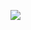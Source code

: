 [![](https://www.herokucdn.com/deploy/button.png)](https://heroku.com/deploy?template=https://github.com/daws2w/yhgb.git)
